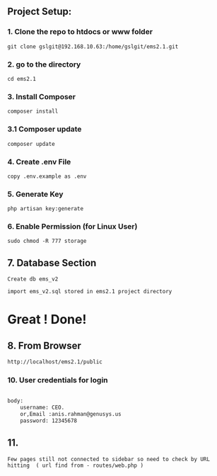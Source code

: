 ## Project Setup:

### 1. Clone the repo to htdocs or www folder

```
git clone gslgit@192.168.10.63:/home/gslgit/ems2.1.git
```

### 2. go to the directory 
```
cd ems2.1
```

### 3. Install Composer
```
composer install
```

### 3.1 Composer update
```
composer update
```

### 4. Create .env File
```
copy .env.example as .env
```

### 5. Generate Key
```
php artisan key:generate
```

### 6. Enable Permission (for Linux User)

```
sudo chmod -R 777 storage
```

## 7. Database Section

```
Create db ems_v2
```

```
import ems_v2.sql stored in ems2.1 project directory 
```

# Great ! Done! 

## 8. From Browser
```html
http://localhost/ems2.1/public
```

### 10. User credentials for login
```html

body: 
    username: CEO.
    or,Email :anis.rahman@genusys.us
    password: 12345678
```

## 11.

```
Few pages still not connected to sidebar so need to check by URL hitting  ( url find from - routes/web.php )
```

